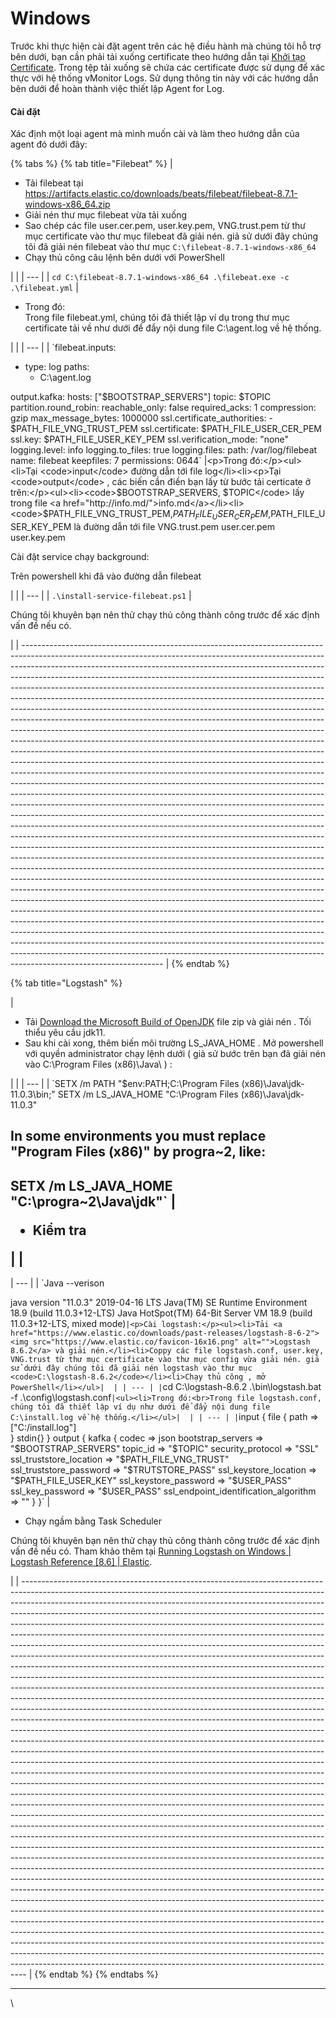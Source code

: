 # Windows

Trước khi thực hiện cài đặt agent trên các hệ điều hành mà chúng tôi hỗ trợ bên dưới, bạn cần phải tải xuống certificate theo hướng dẫn tại [Khởi tạo Certificate](https://docs.vngcloud.vn/vng-cloud-document/vn/vmonitor-platform/cach-tinh-nang-cua-vmonitor-platform/logs/lam-viec-voi-log-agent/khoi-tao-certificate). Trong tệp tải xuống sẽ chứa các certificate được sử dụng để xác thực với hệ thống vMonitor Logs. Sử dụng thông tin này với các hướng dẫn bên dưới để hoàn thành việc thiết lập Agent for Log.

#### Cài đặt

Xác định một loại agent mà mình muốn cài và làm theo hướng dẫn của agent đó dưới đây:

{% tabs %}
{% tab title="Filebeat" %}
| <ul><li>Tải filebeat tại <a href="https://artifacts.elastic.co/downloads/beats/filebeat/filebeat-8.7.1-windows-x86_64.zip">https://artifacts.elastic.co/downloads/beats/filebeat/filebeat-8.7.1-windows-x86_64.zip</a></li><li>Giải nén thư mục filebeat vừa tải xuống</li><li>Sao chép các file user.cer.pem, user.key.pem, VNG.trust.pem từ thư mục certificate vào thư mục filebeat đã giải nén. giả sử dưới đây chúng tôi đã giải nén filebeat vào thư mục <code>C:\filebeat-8.7.1-windows-x86_64</code></li><li>Chạy thủ công câu lệnh bên dưới với PowerShell</li></ul>|  |
| --- |
| `cd C:\filebeat-8.7.1-windows-x86_64
.\filebeat.exe -c .\filebeat.yml` |<ul><li>Trong đó:<br>Trong file filebeat.yml, chúng tôi đã thiết lập ví dụ trong thư mục certificate tải về như dưới để đẩy nội dung file C:\agent.log về hệ thống.</li></ul>|  |
| --- |
| `filebeat.inputs:
- type: log
  paths:
    - C:\agent.log

output.kafka:
  hosts: ["$BOOTSTRAP_SERVERS"]
  topic: $TOPIC
  partition.round_robin:
    reachable_only: false
  required_acks: 1
  compression: gzip
  max_message_bytes: 1000000
  ssl.certificate_authorities:
    - $PATH_FILE_VNG_TRUST_PEM
  ssl.certificate: $PATH_FILE_USER_CER_PEM
  ssl.key: $PATH_FILE_USER_KEY_PEM
  ssl.verification_mode: "none"
logging.level: info
logging.to_files: true
logging.files:
  path: /var/log/filebeat
  name: filebeat
  keepfiles: 7
  permissions: 0644` |<p>Trong đó:</p><ul><li>Tại <code>input</code> đường dẫn tới file log</li><li><p>Tại <code>output</code> , các biến cần điền bạn lấy từ bước tải certicate ở trên:</p><ul><li><code>$BOOTSTRAP_SERVERS, $TOPIC</code> lấy trong file <a href="http://info.md/">info.md</a></li><li><code>$PATH_FILE_VNG_TRUST_PEM,$PATH_FILE_USER_CER_PEM,$PATH_FILE_USER_KEY_PEM</code> là đường dẫn tới file VNG.trust.pem user.cer.pem user.key.pem</li></ul></li></ul><p>Cài đặt service chạy background:</p><p>Trên powershell khi đã vào đường dẫn filebeat</p>|  |
| --- |
| `.\install-service-filebeat.ps1` |<p>Chúng tôi khuyên bạn nên thử chạy thủ công thành công trước để xác định vấn đề nếu có.</p> |
| ----------------------------------------------------------------------------------------------------------------------------------------------------------------------------------------------------------------------------------------------------------------------------------------------------------------------------------------------------------------------------------------------------------------------------------------------------------------------------------------------------------------------------------------------------------------------------------------------------------------------------------------------------------------------------------------------------------------------------------------------------------------------------------------------------------------------------------------------------------------------------------------------------------------------------------------------------------------------------------------------------------------------------------------------------------------------------------------------------------------------------------------------------------------------------------------------------------------------------------------------------------------------------------------------------------------------------------------------------------------------------------------------------------------------------------------------------------------------------------------------------------------------------------------------------------------------------------------------------------------------------------------------------------------------------------------------------------------------------------------------------------------------------------------------------------------------------------------------------------------------------------------------------------------------------------------------------------------------------------------------------------------------------------------------------------------------------------------------------------------------------------------------------------------------------------------------------------------------------------------------------------------------------------------------------------------------------------------------------------------------------------------------------------------------------------------------------------------------- |
{% endtab %}

{% tab title="Logstash" %}


| <ul><li>Tải <a href="https://learn.microsoft.com/en-us/java/openjdk/download">Download the Microsoft Build of OpenJDK</a> file zip và giải nén . Tối thiểu yêu cầu jdk11.</li><li>Sau khi cài xong, thêm biến môi trường LS_JAVA_HOME . Mở powershell với quyền administrator chạy lệnh dưới ( giả sử bước trên bạn đã giải nén vào C:\Program Files (x86)\Java\ ) :</li></ul>|  |
| --- |
| `SETX /m PATH "$env:PATH;C:\Program Files (x86)\Java\jdk-11.0.3\bin;"
SETX /m LS_JAVA_HOME "C:\Program Files (x86)\Java\jdk-11.0.3"

## In some environments you must replace "Program Files (x86)" by progra~2, like: 
## SETX /m LS_JAVA_HOME "C:\progra~2\Java\jdk"` |<ul><li>Kiểm tra</li></ul>|  |
| --- |
| `Java --verison

java version "11.0.3" 2019-04-16 LTS
Java(TM) SE Runtime Environment 18.9 (build 11.0.3+12-LTS)
Java HotSpot(TM) 64-Bit Server VM 18.9 (build 11.0.3+12-LTS, mixed mode)` |<p>Cài logstash:</p><ul><li>Tải <a href="https://www.elastic.co/downloads/past-releases/logstash-8-6-2"><img src="https://www.elastic.co/favicon-16x16.png" alt="">Logstash 8.6.2</a> và giải nén.</li><li>Coppy các file logstash.conf, user.key, VNG.trust từ thư mục certificate vào thư mục config vừa giải nén. giả sử dưới đây chúng tôi đã giải nén logstash vào thư mục <code>C:\logstash-8.6.2</code></li><li>Chạy thủ công , mở PowerShell</li></ul>|  |
| --- |
| `cd C:\logstash-8.6.2
.\bin\logstash.bat -f .\config\logstash.conf` |<ul><li>Trong đó:<br>Trong file logstash.conf, chúng tôi đã thiết lập ví dụ như dưới để đẩy nội dung file C:\install.log về hệ thống.</li></ul>|  |
| --- |
| `input {
    file {
        path => ["C:/install.log"]		
	}
	stdin{}
}
output {
      kafka {
        codec => json
        bootstrap_servers => "$BOOTSTRAP_SERVERS"
        topic_id => "$TOPIC"
        security_protocol => "SSL"
        ssl_truststore_location => "$PATH_FILE_VNG_TRUST"
        ssl_truststore_password => "$TRUTSTORE_PASS"
        ssl_keystore_location => "$PATH_FILE_USER_KEY"
        ssl_keystore_password => "$USER_PASS"
        ssl_key_password => "$USER_PASS"
        ssl_endpoint_identification_algorithm => ""
      }
}` |<ul><li>Chạy ngầm bằng Task Scheduler</li></ul><p>Chúng tôi khuyên bạn nên thử chạy thủ công thành công trước để xác định vấn đề nếu có. Tham khảo thêm tại <a href="https://www.elastic.co/guide/en/logstash/8.6/running-logstash-windows.html#running-logstash-windows-scheduledtask">Running Logstash on Windows | Logstash Reference [8.6] | Elastic</a>.</p> |
| ------------------------------------------------------------------------------------------------------------------------------------------------------------------------------------------------------------------------------------------------------------------------------------------------------------------------------------------------------------------------------------------------------------------------------------------------------------------------------------------------------------------------------------------------------------------------------------------------------------------------------------------------------------------------------------------------------------------------------------------------------------------------------------------------------------------------------------------------------------------------------------------------------------------------------------------------------------------------------------------------------------------------------------------------------------------------------------------------------------------------------------------------------------------------------------------------------------------------------------------------------------------------------------------------------------------------------------------------------------------------------------------------------------------------------------------------------------------------------------------------------------------------------------------------------------------------------------------------------------------------------------------------------------------------------------------------------------------------------------------------------------------------------------------------------------------------------------------------------------------------------------------------------------------------------------------------------------------------------------------------------------------------------------------------------------------------------------------------------------------------------------------------------------------------------------------------------------------------------------------------------------------------------------------------------------------------------------------------------------------------------------------------------------------------------------------------------------------------------------------------------------------------------------------------------------------------------------------------------------------------------------------------------------------------------------------------------------------------------------------------------------------------------------------------------------------------------------------------------------------------------------------------------------------------------------------------------------------------------------------------------- |
{% endtab %}
{% endtabs %}

***

\
